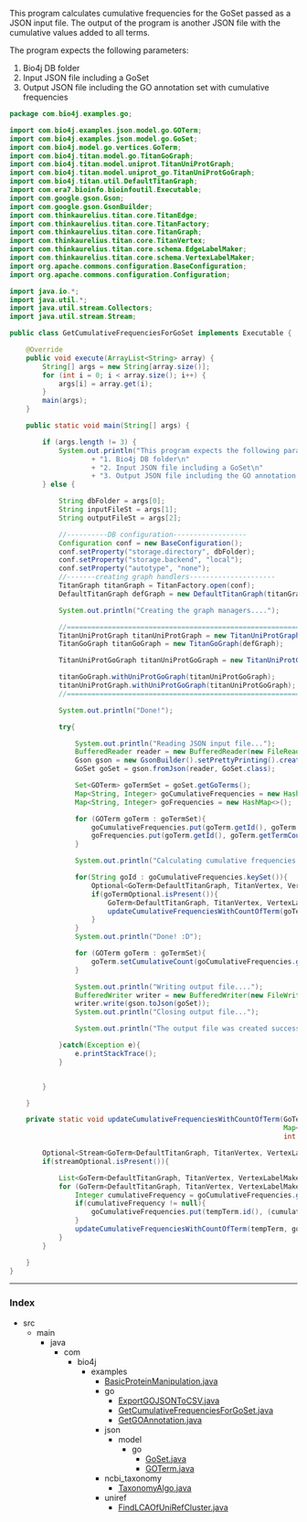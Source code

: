 
This program calculates cumulative frequencies for the GoSet passed as a JSON input file.
The output of the program is another JSON file with the cumulative values added to all terms.

The program expects the following parameters:

1. Bio4j DB folder
2. Input JSON file including a GoSet
3. Output JSON file including the GO annotation set with cumulative frequencies



```java
package com.bio4j.examples.go;

import com.bio4j.examples.json.model.go.GOTerm;
import com.bio4j.examples.json.model.go.GoSet;
import com.bio4j.model.go.vertices.GoTerm;
import com.bio4j.titan.model.go.TitanGoGraph;
import com.bio4j.titan.model.uniprot.TitanUniProtGraph;
import com.bio4j.titan.model.uniprot_go.TitanUniProtGoGraph;
import com.bio4j.titan.util.DefaultTitanGraph;
import com.era7.bioinfo.bioinfoutil.Executable;
import com.google.gson.Gson;
import com.google.gson.GsonBuilder;
import com.thinkaurelius.titan.core.TitanEdge;
import com.thinkaurelius.titan.core.TitanFactory;
import com.thinkaurelius.titan.core.TitanGraph;
import com.thinkaurelius.titan.core.TitanVertex;
import com.thinkaurelius.titan.core.schema.EdgeLabelMaker;
import com.thinkaurelius.titan.core.schema.VertexLabelMaker;
import org.apache.commons.configuration.BaseConfiguration;
import org.apache.commons.configuration.Configuration;

import java.io.*;
import java.util.*;
import java.util.stream.Collectors;
import java.util.stream.Stream;

public class GetCumulativeFrequenciesForGoSet implements Executable {

	@Override
	public void execute(ArrayList<String> array) {
		String[] args = new String[array.size()];
		for (int i = 0; i < array.size(); i++) {
			args[i] = array.get(i);
		}
		main(args);
	}

	public static void main(String[] args) {

		if (args.length != 3) {
			System.out.println("This program expects the following parameters:\n"
					+ "1. Bio4j DB folder\n"
					+ "2. Input JSON file including a GoSet\n"
					+ "3. Output JSON file including the GO annotation set with cumulative frequencies");
		} else {

			String dbFolder = args[0];
			String inputFileSt = args[1];
			String outputFileSt = args[2];

			//----------DB configuration------------------
			Configuration conf = new BaseConfiguration();
			conf.setProperty("storage.directory", dbFolder);
			conf.setProperty("storage.backend", "local");
			conf.setProperty("autotype", "none");
			//-------creating graph handlers---------------------
			TitanGraph titanGraph = TitanFactory.open(conf);
			DefaultTitanGraph defGraph = new DefaultTitanGraph(titanGraph);

			System.out.println("Creating the graph managers....");

			//====================================================================================
			TitanUniProtGraph titanUniProtGraph = new TitanUniProtGraph(defGraph);
			TitanGoGraph titanGoGraph = new TitanGoGraph(defGraph);

			TitanUniProtGoGraph titanUniProtGoGraph = new TitanUniProtGoGraph(defGraph, titanUniProtGraph, titanGoGraph);

			titanGoGraph.withUniProtGoGraph(titanUniProtGoGraph);
			titanUniProtGraph.withUniProtGoGraph(titanUniProtGoGraph);
			//====================================================================================

			System.out.println("Done!");

			try{

				System.out.println("Reading JSON input file...");
				BufferedReader reader = new BufferedReader(new FileReader(new File(inputFileSt)));
				Gson gson = new GsonBuilder().setPrettyPrinting().create();
				GoSet goSet = gson.fromJson(reader, GoSet.class);

				Set<GOTerm> goTermSet = goSet.getGoTerms();
				Map<String, Integer> goCumulativeFrequencies = new HashMap<>();
				Map<String, Integer> goFrequencies = new HashMap<>();

				for (GOTerm goTerm : goTermSet){
					goCumulativeFrequencies.put(goTerm.getId(), goTerm.getTermCount());
					goFrequencies.put(goTerm.getId(), goTerm.getTermCount());
				}

				System.out.println("Calculating cumulative frequencies....");

				for(String goId : goCumulativeFrequencies.keySet()){
					Optional<GoTerm<DefaultTitanGraph, TitanVertex, VertexLabelMaker, TitanEdge, EdgeLabelMaker>> goTermOptional = titanGoGraph.goTermIdIndex().getVertex(goId);
					if(goTermOptional.isPresent()){
						GoTerm<DefaultTitanGraph, TitanVertex, VertexLabelMaker, TitanEdge, EdgeLabelMaker> goTerm = goTermOptional.get();
						updateCumulativeFrequenciesWithCountOfTerm(goTerm, goCumulativeFrequencies, goFrequencies.get(goId));
					}
				}
				System.out.println("Done! :D");

				for (GOTerm goTerm : goTermSet){
					goTerm.setCumulativeCount(goCumulativeFrequencies.get(goTerm.getId()));
				}

				System.out.println("Writing output file....");
				BufferedWriter writer = new BufferedWriter(new FileWriter(new File(outputFileSt)));
				writer.write(gson.toJson(goSet));
				System.out.println("Closing output file...");

				System.out.println("The output file was created successfully!!");

			}catch(Exception e){
				e.printStackTrace();
			}


		}

	}

	private static void updateCumulativeFrequenciesWithCountOfTerm(GoTerm<DefaultTitanGraph, TitanVertex, VertexLabelMaker, TitanEdge, EdgeLabelMaker> term,
	                                                               Map<String, Integer> goCumulativeFrequencies,
	                                                               int termCount){

		Optional<Stream<GoTerm<DefaultTitanGraph, TitanVertex, VertexLabelMaker, TitanEdge, EdgeLabelMaker>>> streamOptional =  term.isA_outV();
		if(streamOptional.isPresent()){

			List<GoTerm<DefaultTitanGraph, TitanVertex, VertexLabelMaker, TitanEdge, EdgeLabelMaker>> termList = streamOptional.get().collect((Collectors.toList()));
			for (GoTerm<DefaultTitanGraph, TitanVertex, VertexLabelMaker, TitanEdge, EdgeLabelMaker> tempTerm : termList){
				Integer cumulativeFrequency = goCumulativeFrequencies.get(tempTerm.id());
				if(cumulativeFrequency != null){
					goCumulativeFrequencies.put(tempTerm.id(), (cumulativeFrequency + termCount));
				}
				updateCumulativeFrequenciesWithCountOfTerm(tempTerm, goCumulativeFrequencies, termCount);
			}
		}

	}
}

```


------

### Index

+ src
  + main
    + java
      + com
        + bio4j
          + examples
            + [BasicProteinManipulation.java][main\java\com\bio4j\examples\BasicProteinManipulation.java]
            + go
              + [ExportGOJSONToCSV.java][main\java\com\bio4j\examples\go\ExportGOJSONToCSV.java]
              + [GetCumulativeFrequenciesForGoSet.java][main\java\com\bio4j\examples\go\GetCumulativeFrequenciesForGoSet.java]
              + [GetGOAnnotation.java][main\java\com\bio4j\examples\go\GetGOAnnotation.java]
            + json
              + model
                + go
                  + [GoSet.java][main\java\com\bio4j\examples\json\model\go\GoSet.java]
                  + [GOTerm.java][main\java\com\bio4j\examples\json\model\go\GOTerm.java]
            + ncbi_taxonomy
              + [TaxonomyAlgo.java][main\java\com\bio4j\examples\ncbi_taxonomy\TaxonomyAlgo.java]
            + uniref
              + [FindLCAOfUniRefCluster.java][main\java\com\bio4j\examples\uniref\FindLCAOfUniRefCluster.java]

[main\java\com\bio4j\examples\BasicProteinManipulation.java]: ..\BasicProteinManipulation.java.md
[main\java\com\bio4j\examples\go\ExportGOJSONToCSV.java]: ExportGOJSONToCSV.java.md
[main\java\com\bio4j\examples\go\GetCumulativeFrequenciesForGoSet.java]: GetCumulativeFrequenciesForGoSet.java.md
[main\java\com\bio4j\examples\go\GetGOAnnotation.java]: GetGOAnnotation.java.md
[main\java\com\bio4j\examples\json\model\go\GoSet.java]: ..\json\model\go\GoSet.java.md
[main\java\com\bio4j\examples\json\model\go\GOTerm.java]: ..\json\model\go\GOTerm.java.md
[main\java\com\bio4j\examples\ncbi_taxonomy\TaxonomyAlgo.java]: ..\ncbi_taxonomy\TaxonomyAlgo.java.md
[main\java\com\bio4j\examples\uniref\FindLCAOfUniRefCluster.java]: ..\uniref\FindLCAOfUniRefCluster.java.md